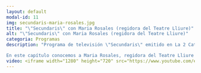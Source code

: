 ```yaml
---
layout: default
modal-id: 11
img: secundaris-maria-rosales.jpg
title: "\"Secundaris\" con Maria Rosales (regidora del Teatre Lliure)"
alt: "\"Secundaris\" con Maria Rosales (regidora del Teatre Lliure)"
categoria: Programas
description: "Programa de televisión \"Secundaris\" emitido en La 2 Cataluña, un espacio que da visibilidad a aquellos profesionales que trabajan con pasión y entusiasmo tras las personas más célebres de nuestro país y que son fundamentales para su éxito. 

En este capítulo conocemos a Maria Rosales, regidora del Teatre Lliure de Barcelona."
video: <iframe width="1280" height="720" src="https://www.youtube.com/embed/0fTXkMPIX4E" title="YouTube video player" frameborder="0" allow="accelerometer; autoplay; clipboard-write; encrypted-media; gyroscope; picture-in-picture" allowfullscreen></iframe>
---
```

